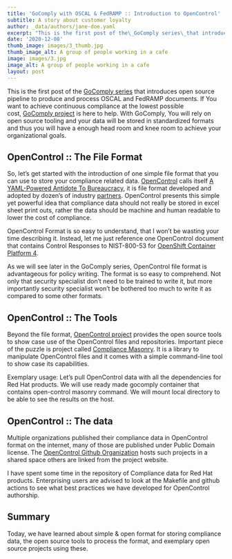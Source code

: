 ```yaml
---
title: 'GoComply with OSCAL & FedRAMP :: Introduction to OpenControl'
subtitle: A story about customer loyalty
author: _data/authors/jane-doe.yaml
excerpt: "This is the first post of the\_GoComply series\_that introduces open source pipeline to produce and process OSCAL and FedRAMP documents."
date: '2020-12-08'
thumb_image: images/3_thumb.jpg
thumb_image_alt: A group of people working in a cafe
image: images/3.jpg
image_alt: A group of people working in a cafe
layout: post
---
```

This is the first post of the [GoComply series](http://isimluk.com/tags/gocomply/) that introduces open source pipeline to produce and process OSCAL and FedRAMP documents. If You want to achieve continuous compliance at the lowest possible cost, [GoComply project](https://github.com/gocomply) is here to help. With GoComply, You will rely on open source tooling and your data will be stored in standardized formats and thus you will have a enough head room and knee room to achieve your organizational goals.


## OpenControl :: The File Format

So, let’s get started with the introduction of one simple file format that you can use to store your compliance related data. [OpenControl](https://open-control.org/) calls itself [A YAML-Powered Antidote To Bureaucracy](https://open-control.org/philosophy/), it is file format developed and adopted by dozen’s of industry [partners](https://open-control.org/members/). OpenControl presents this simple yet powerful idea that compliance data should not really be stored in excel sheet print outs, rather the data should be machine and human readable to lower the cost of compliance.

OpenControl Format is so easy to understand, that I won’t be wasting your time describing it. Instead, let me just reference one OpenControl document that contains Control Responses to NIST-800-53 for [OpenShift Container Platform 4](https://github.com/ComplianceAsCode/redhat/blob/7532d895f08c63f8ca592ebde5caff4452863f90/build/openshift-container-platform-4/component.yaml).

As we will see later in the GoComply series, OpenControl file format is advantageous for policy writing. The format is so easy to comprehend. Not only that security specialist don’t need to be trained to write it, but more importantly security specialist won’t be bothered too much to write it as compared to some other formats.

## OpenControl :: The Tools

Beyond the file format, [OpenControl project](https://github.com/opencontrol/) provides the open source tools to show case use of the OpenControl files and repositories. Important piece of the puzzle is project called [Compliance Masonry](https://github.com/opencontrol/compliance-masonry). It is a library to manipulate OpenControl files and it comes with a simple command-line tool to show case its capabilities.

Exemplary usage: Let’s pull OpenControl data with all the dependencies for Red Hat products. We will use ready made gocomply container that contains open-control masonry command. We will mount local directory to be able to see the results on the host.

## OpenControl :: The data

Multiple organizations published their compliance data in OpenControl format on the internet, many of those are published under Public Domain license. The [OpenControl Github Organization](https://github.com/opencontrol/) hosts such projects in a shared space others are linked from the project website.

I have spent some time in the repository of Compliance data for Red Hat products. Enterprising users are advised to look at the Makefile and github actions to see what best practices we have developed for OpenControl authorship.

## Summary

Today, we have learned about simple & open format for storing compliance data, the open source tools to process the format, and exemplary open source projects using these.
